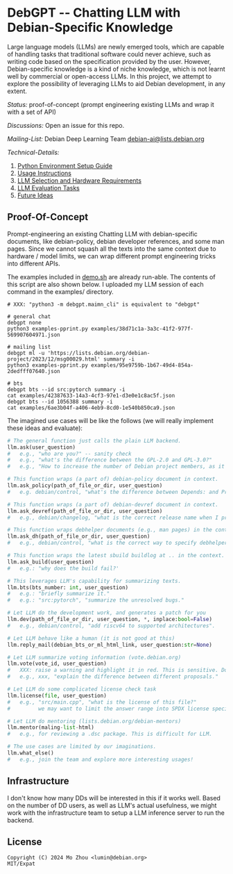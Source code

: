 # DebGPT -- Chatting LLM with Debian-Specific Knowledge

Large language models (LLMs) are newly emerged tools, which are capable of
handling tasks that traditional software could never achieve, such as writing
code based on the specification provided by the user. However, Debian-specific
knowledge is a kind of niche knowledge, which is not learnt well by commercial
or open-access LLMs. In this project, we attempt to explore the possibility
of leveraging LLMs to aid Debian development, in any extent.

*Status:* proof-of-concept (prompt engineering existing LLMs and wrap it with a set of API)

*Discussions:* Open an issue for this repo.

*Mailing-List:* Debian Deep Learning Team <debian-ai@lists.debian.org>

*Technical-Details:*

1. [Python Environment Setup Guide](doc/install.md)
1. [Usage Instructions](doc/usage.md)
1. [LLM Selection and Hardware Requirements](doc/llm-selection.md)
1. [LLM Evaluation Tasks](doc/llm-evaluation.md)
1. [Future Ideas](doc/ideas.md)

## Proof-Of-Concept

Prompt-engineering an existing Chatting LLM with debian-specific documents,
like debian-policy, debian developer references, and some man pages.  Since we
cannot squash all the texts into the same context due to hardware / model
limits, we can wrap different prompt engineering tricks into different APIs.

The examples included in [demo.sh](demo.sh) are already run-able.
The contents of this script are also shown below.
I uploaded my LLM session of each command in the examples/ directory.

```shell
# XXX: "python3 -m debgpt.maimn_cli" is equivalent to "debgpt"

# general chat
debgpt none
python3 examples-pprint.py examples/38d71c1a-3a3c-41f2-977f-569907604971.json

# mailing list
debgpt ml -u 'https://lists.debian.org/debian-project/2023/12/msg00029.html' summary -i
python3 examples-pprint.py examples/95e9759b-1b67-49d4-854a-2dedfff07640.json

# bts
debgpt bts --id src:pytorch summary -i
cat examples/42387633-14a3-4cf3-97e1-d3e0e1c8ac5f.json
debgpt bts --id 1056388 summary -i
cat examples/6ae3b04f-a406-4eb9-8cd0-1e540b850ca9.json
```


The imagined use cases will be like the follows (we will really implement these ideas and evaluate):


```python
# The general function just calls the plain LLM backend.
llm.ask(user_question)
#   e.g., "who are you?" -- sanity check
#   e.g., "what's the difference between the GPL-2.0 and GPL-3.0?"
#   e.g., "How to increase the number of Debian project members, as it is an aging FOSS community."

# This function wraps (a part of) debian-policy document in context.
llm.ask_policy(path_of_file_or_dir, user_question)
#   e.g. debian/control, "what's the difference between Depends: and Pre-Depends: ?"

# This function wraps (a part of) debian-devref document in context.
llm.ask_devref(path_of_file_or_dir, user_question)
#   e.g., debian/changelog, "what is the correct release name when I prepare the upload for Debian stable? bookworm? stable? bookworm-proposed-updates? or anything else?"

# This function wraps debhelper documents (e.g., man pages) in the context.
llm.ask_dh(path_of_file_or_dir, user_question)
#   e.g., debian/control, "what is the correct way to specify debhelper dependency with compat level 13?"

# This function wraps the latest sbuild buildlog at .. in the context.
llm.ask_build(user_question)
#   e.g.: "why does the build fail?'

# This leverages LLM's capability for summarizing texts.
llm.bts(bts_number: int, user_question)
#   e.g.: "briefly summarize it."
#   e.g.: "src:pytorch", "summarize the unresolved bugs."

# Let LLM do the development work, and generates a patch for you
llm.dev(path_of_file_or_dir, user_question, *, inplace:bool=False)
#   e.g., debian/control, "add riscv64 to supported architectures".

# Let LLM behave like a human (it is not good at this)
llm.reply_mail(debian_bts_or_ml_html_link, user_question:str=None)

# Let LLM summarize voting information (vote.debian.org)
llm.vote(vote_id, user_question)
#   XXX: raise a warning and highlight it in red. This is sensitive. Do not make your vote decision based on LLM's outputs.
#   e.g., xxx, "explain the difference between different proposals."

# Let LLM do some complicated license check task
llm.license(file, user_question)
#   e.g., "src/main.cpp", "what is the license of this file?"
#         we may want to limit the answer range into SPDX license specifiers.

# Let LLM do mentoring (lists.debian.org/debian-mentors)
llm.mentor(maling-list-html)
#   e.g., for reviewing a .dsc package. This is difficult for LLM.

# The use cases are limited by our imaginations.
llm.what_else()
#   e.g., join the team and explore more interesting usages!
```

## Infrastructure

I don't know how many DDs will be interested in this if it works well.
Based on the number of DD users, as well as LLM's actual usefulness, we might work with the infrastructure team to setup a LLM inference server to run the backend.

## License

```
Copyright (C) 2024 Mo Zhou <lumin@debian.org>
MIT/Expat
```
